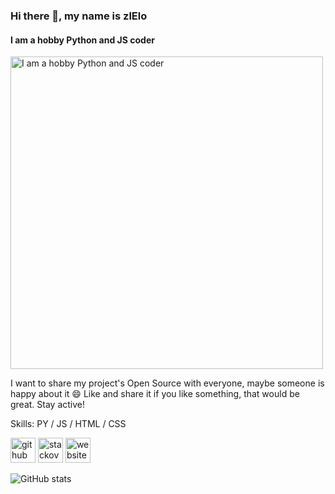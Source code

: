 ### Hi there 👋, my name is zlElo
#### I am a hobby Python and JS coder
<img src="https://cdn.pixabay.com/photo/2016/09/08/04/12/programmer-1653351_1280.png" alt="I am a hobby Python and JS coder" width="500"/>

I want to share my project's Open Source with everyone, maybe someone is happy about it 😄 Like and share it if you like something, that would be great. Stay active!

Skills: PY / JS / HTML / CSS



[<img src='https://cdn.jsdelivr.net/npm/simple-icons@3.0.1/icons/github.svg' alt='github' height='40'>](https://github.com/zlElo)  [<img src='https://cdn.jsdelivr.net/npm/simple-icons@3.0.1/icons/stackoverflow.svg' alt='stackoverflow' height='40'>](https://stackoverflow.com/users/23519493)  [<img src='https://cdn.jsdelivr.net/npm/simple-icons@3.0.1/icons/icloud.svg' alt='website' height='40'>](https://zlelo.de)  

![GitHub stats](https://github-readme-stats.vercel.app/api?username=zlElo&show_icons=true)
